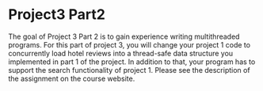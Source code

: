 # Project3 Part2
The goal of Project 3 Part 2 is to gain experience writing multithreaded programs. 
For this part of project 3, you will change your project 1 code to concurrently load hotel reviews into a thread-safe data 
structure you implemented in part 1 of the project. In addition to that, your program has to support the search functionality of project 1.
Please see the description of the assignment on the course website.
